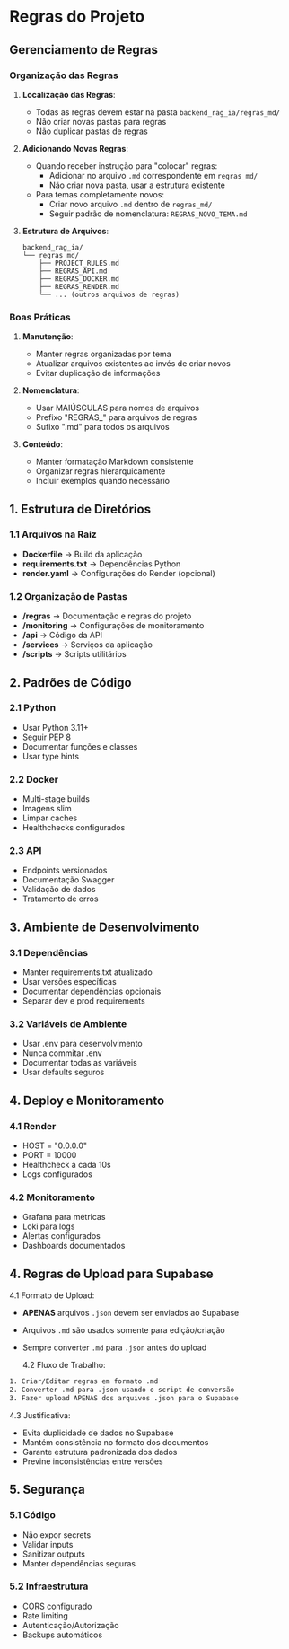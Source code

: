 # Regras do Projeto

## Gerenciamento de Regras

### Organização das Regras

1. **Localização das Regras**:

   - Todas as regras devem estar na pasta `backend_rag_ia/regras_md/`
   - Não criar novas pastas para regras
   - Não duplicar pastas de regras

2. **Adicionando Novas Regras**:

   - Quando receber instrução para "colocar" regras:
     - Adicionar no arquivo `.md` correspondente em `regras_md/`
     - Não criar nova pasta, usar a estrutura existente
   - Para temas completamente novos:
     - Criar novo arquivo `.md` dentro de `regras_md/`
     - Seguir padrão de nomenclatura: `REGRAS_NOVO_TEMA.md`

3. **Estrutura de Arquivos**:
   ```
   backend_rag_ia/
   └── regras_md/
       ├── PROJECT_RULES.md
       ├── REGRAS_API.md
       ├── REGRAS_DOCKER.md
       ├── REGRAS_RENDER.md
       └── ... (outros arquivos de regras)
   ```

### Boas Práticas

1. **Manutenção**:

   - Manter regras organizadas por tema
   - Atualizar arquivos existentes ao invés de criar novos
   - Evitar duplicação de informações

2. **Nomenclatura**:

   - Usar MAIÚSCULAS para nomes de arquivos
   - Prefixo "REGRAS\_" para arquivos de regras
   - Sufixo ".md" para todos os arquivos

3. **Conteúdo**:
   - Manter formatação Markdown consistente
   - Organizar regras hierarquicamente
   - Incluir exemplos quando necessário

## 1. Estrutura de Diretórios

### 1.1 Arquivos na Raiz

- **Dockerfile** → Build da aplicação
- **requirements.txt** → Dependências Python
- **render.yaml** → Configurações do Render (opcional)

### 1.2 Organização de Pastas

- **/regras** → Documentação e regras do projeto
- **/monitoring** → Configurações de monitoramento
- **/api** → Código da API
- **/services** → Serviços da aplicação
- **/scripts** → Scripts utilitários

## 2. Padrões de Código

### 2.1 Python

- Usar Python 3.11+
- Seguir PEP 8
- Documentar funções e classes
- Usar type hints

### 2.2 Docker

- Multi-stage builds
- Imagens slim
- Limpar caches
- Healthchecks configurados

### 2.3 API

- Endpoints versionados
- Documentação Swagger
- Validação de dados
- Tratamento de erros

## 3. Ambiente de Desenvolvimento

### 3.1 Dependências

- Manter requirements.txt atualizado
- Usar versões específicas
- Documentar dependências opcionais
- Separar dev e prod requirements

### 3.2 Variáveis de Ambiente

- Usar .env para desenvolvimento
- Nunca commitar .env
- Documentar todas as variáveis
- Usar defaults seguros

## 4. Deploy e Monitoramento

### 4.1 Render

- HOST = "0.0.0.0"
- PORT = 10000
- Healthcheck a cada 10s
- Logs configurados

### 4.2 Monitoramento

- Grafana para métricas
- Loki para logs
- Alertas configurados
- Dashboards documentados

## 4. Regras de Upload para Supabase

4.1 Formato de Upload:

- **APENAS** arquivos `.json` devem ser enviados ao Supabase
- Arquivos `.md` são usados somente para edição/criação
- Sempre converter `.md` para `.json` antes do upload

  4.2 Fluxo de Trabalho:

```bash
1. Criar/Editar regras em formato .md
2. Converter .md para .json usando o script de conversão
3. Fazer upload APENAS dos arquivos .json para o Supabase
```

4.3 Justificativa:

- Evita duplicidade de dados no Supabase
- Mantém consistência no formato dos documentos
- Garante estrutura padronizada dos dados
- Previne inconsistências entre versões

## 5. Segurança

### 5.1 Código

- Não expor secrets
- Validar inputs
- Sanitizar outputs
- Manter dependências seguras

### 5.2 Infraestrutura

- CORS configurado
- Rate limiting
- Autenticação/Autorização
- Backups automáticos
